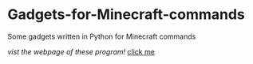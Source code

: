 # Gadgets-for-Minecraft-commands
Some gadgets written in Python for Minecraft commands

*vist the webpage of these program!*
[click me](https://ant-nest.xyz "vist the web page!")
